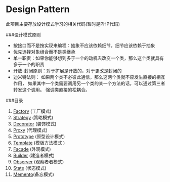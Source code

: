 # Design Pattern
此项目主要存放设计模式学习的相关代码(暂时是PHP代码)

###设计模式原则
* 按接口而不是按实现来编程：抽象不应该依赖细节，细节应该依赖于抽象
* 优先选择对象组合而不是类继承
* 单一职责：如果你能够想到多于一个的动机去改变一个类，那么这个类就具有多于一个的职责
* 开放-封闭原则：对于扩展是开放的，对于更改是封闭的
* 迪米特法则：
如果两个类不必彼此通信，那么这两个类就不应发生直接的相互作用，
如果其中一个类需要调用另一个类的某一个方法的话，可以通过第三者转发这个调用。
强调类直接的松耦合。

###目录
1. [Factory](./Factory) (工厂模式)
1. [Strategy](./Strategy) (策略模式)
1. [Decorator](./Decorator) (装饰模式)
1. [Proxy](./Proxy) (代理模式)
1. [Prototype](./Prototype) (原型设计模式)
1. [Template](./Template) (模版方法模式 )
1. [Facade](./Facade) (外观模式)
1. [Builder](./Builder) (建造者模式)
1. [Observer](./Observer) (观察者者模式)
1. [State](./State) (状态模式)
1. [Memento](./Memento)(备忘模式)